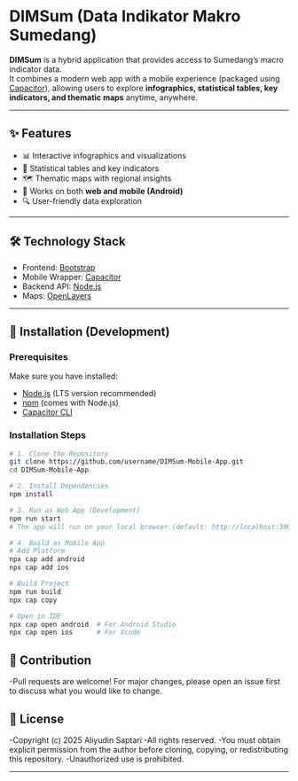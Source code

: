 # DIMSum (Data Indikator Makro Sumedang)

**DIMSum** is a hybrid application that provides access to Sumedang’s macro indicator data.  
It combines a modern web app with a mobile experience (packaged using [Capacitor](https://capacitorjs.com/)), allowing users to explore **infographics, statistical tables, key indicators, and thematic maps** anytime, anywhere.

---

## ✨ Features
- 📊 Interactive infographics and visualizations  
- 📑 Statistical tables and key indicators  
- 🗺️ Thematic maps with regional insights  
- 📱 Works on both **web and mobile (Android)**  
- 🔍 User-friendly data exploration  

---

## 🛠️ Technology Stack
- Frontend: [Bootstrap](https://getbootstrap.com/)  
- Mobile Wrapper: [Capacitor](https://capacitorjs.com/)  
- Backend API: [Node.js](https://nodejs.org/)  
- Maps: [OpenLayers](https://openlayers.org/)  

---

## 🚀 Installation (Development)

### Prerequisites
Make sure you have installed:  
- [Node.js](https://nodejs.org/) (LTS version recommended)  
- [npm](https://www.npmjs.com/) (comes with Node.js)  
- [Capacitor CLI](https://capacitorjs.com/)  

### Installation Steps
```bash
# 1. Clone the Repository
git clone https://github.com/username/DIMSum-Mobile-App.git
cd DIMSum-Mobile-App

# 2. Install Dependencies
npm install

# 3. Run as Web App (Development)
npm run start
# The app will run on your local browser (default: http://localhost:3000/)

# 4. Build as Mobile App
# Add Platform
npx cap add android
npx cap add ios

# Build Project
npm run build
npx cap copy

# Open in IDE
npx cap open android  # For Android Studio
npx cap open ios      # For Xcode
```

## 🤝 Contribution

-Pull requests are welcome! For major changes, please open an issue first to discuss what you would like to change.

## 📄 License

-Copyright (c) 2025 Aliyudin Saptari
-All rights reserved.
-You must obtain explicit permission from the author before cloning, copying, or redistributing this repository. 
-Unauthorized use is prohibited.

---

